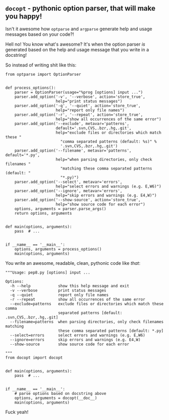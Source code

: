 
`docopt` - pythonic option parser, that will make you happy!
-------------------------------------------------------------------------------

Isn't it awesome how `optparse` and `argparse` generate help and usage messages
based on your code?!  

Hell no!  You know what's awesome?  It's when the option parser *is* generated
based on the help and usage message that you write in a docstring!

So instead of writing shit like this:

    from optparse import OptionParser


    def process_options():
        parser = OptionParser(usage="%prog [options] input ...")
        parser.add_option('-v', '--verbose', action='store_true',
                          help="print status messages")
        parser.add_option('-q', '--quiet', action='store_true',
                          help="report only file names")
        parser.add_option('-r', '--repeat', action='store_true',
                          help="show all occurrences of the same error")
        parser.add_option('--exclude', metavar='patterns',
                          default='.svn,CVS,.bzr,.hg,.git',
                          help="exclude files or directories which match these "
                            "comma separated patterns (default: %s)" %
                            '.svn,CVS,.bzr,.hg,.git')
        parser.add_option('--filename', metavar='patterns', default='*.py',
                          help="when parsing directories, only check filenames "
                            "matching these comma separated patterns (default: "
                            "*.py)")
        parser.add_option('--select', metavar='errors',
                          help="select errors and warnings (e.g. E,W6)")
        parser.add_option('--ignore', metavar='errors',
                          help="skip errors and warnings (e.g. E4,W)")
        parser.add_option('--show-source', action='store_true',
                          help="show source code for each error")
        options, arguments = parser.parse_args()
        return options, arguments


    def main(options, arguments):
        pass  # ...


    if __name__ == '__main__':
        options, arguments = process_options()
        main(options, arguments)


You write an awesome, readable, clean, pythonic code like *that*:

  
    """Usage: pep8.py [options] input ...

    Options:
      -h --help            show this help message and exit
      -v --verbose         print status messages
      -q --quiet           report only file names
      -r --repeat          show all occurrences of the same error
      --exclude=patterns   exclude files or directories which match these comma
                           separated patterns [default: .svn,CVS,.bzr,.hg,.git]
      --filename=patterns  when parsing directories, only check filenames matching
                           these comma separated patterns [default: *.py]
      --select=errors      select errors and warnings (e.g. E,W6)
      --ignore=errors      skip errors and warnings (e.g. E4,W)
      --show-source        show source code for each error

    """
    from docopt import docopt


    def main(options, arguments):
        pass  # ...


    if __name__ == '__main__':
        # parse options based on docstring above
        options, arguments = docopt(__doc__)
        main(options, arguments)


Fuck yeah!
